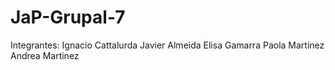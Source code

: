 # JaP-Grupal-7
 Integrantes:
 Ignacio Cattalurda
 Javier Almeida
 Elisa Gamarra
 Paola Martínez
 Andrea Martinez
